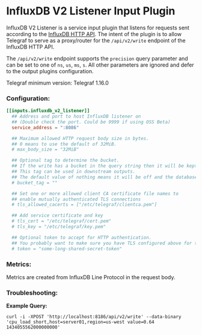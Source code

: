 # InfluxDB V2 Listener Input Plugin

InfluxDB V2 Listener is a service input plugin that listens for requests sent
according to the [InfluxDB HTTP API][influxdb_http_api].  The intent of the
plugin is to allow Telegraf to serve as a proxy/router for the `/api/v2/write`
endpoint of the InfluxDB HTTP API.

The `/api/v2/write` endpoint supports the `precision` query parameter and can be set
to one of `ns`, `us`, `ms`, `s`.  All other parameters are ignored and
defer to the output plugins configuration.

Telegraf minimum version: Telegraf 1.16.0

### Configuration:

```toml
[[inputs.influxdb_v2_listener]]
  ## Address and port to host InfluxDB listener on
  ## (Double check the port. Could be 9999 if using OSS Beta)
  service_address = ":8086"

  ## Maximum allowed HTTP request body size in bytes.
  ## 0 means to use the default of 32MiB.
  # max_body_size = "32MiB"

  ## Optional tag to determine the bucket.
  ## If the write has a bucket in the query string then it will be kept in this tag name.
  ## This tag can be used in downstream outputs.
  ## The default value of nothing means it will be off and the database will not be recorded.
  # bucket_tag = ""

  ## Set one or more allowed client CA certificate file names to
  ## enable mutually authenticated TLS connections
  # tls_allowed_cacerts = ["/etc/telegraf/clientca.pem"]

  ## Add service certificate and key
  # tls_cert = "/etc/telegraf/cert.pem"
  # tls_key = "/etc/telegraf/key.pem"

  ## Optional token to accept for HTTP authentication.
  ## You probably want to make sure you have TLS configured above for this.
  # token = "some-long-shared-secret-token"
```

### Metrics:

Metrics are created from InfluxDB Line Protocol in the request body.

### Troubleshooting:

**Example Query:**
```
curl -i -XPOST 'http://localhost:8186/api/v2/write' --data-binary 'cpu_load_short,host=server01,region=us-west value=0.64 1434055562000000000'
```

[influxdb_http_api]: https://v2.docs.influxdata.com/v2.0/api/
[influxdb_http_api]: https://docs.influxdata.com/influxdb/latest/api/
